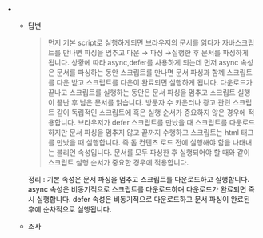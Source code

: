 -   -   답변

        > 먼저 기본 script로 실행하게되면 브라우저의 문서를 읽다가 자바스크립트를 만나면 파싱을 멈추고 다운 → 파싱 →실행한 후 문서를 파싱하게 됩니다.
        > 상황에 따라 async,defer를 사용하게 되는데 먼저 async 속성은 문서를 파싱하는 동안 스크립트를 만나면 문서 파싱과 함꼐 스크립트를 다운 받고 스크립트를 다운이 완료되면 실행하게 됩니다. 다운로드가 끝나고 스크립트를 실행하는 동안은 문서 파싱을 멈추고 스크립트 실행이 끝난 후 남은 문서를 읽습니다. 방문자 수 카운터나 광고 관련 스크립트 같이 독립적인 스크립트에 혹은 실행 순서가 중요하지 않은 경우에 적용합니다.
        > 브라우저가 defer 스크립트를 만났을 때 스크립트를 다운로드하지만 문서 파싱을 멈추지 않고 끝까지 수행하고 스크립트는 html 태그를 만났을 때 실행합니다. 즉 돔 컨텐츠 로드 전에 실행해야 함을 나태내는 불리언 속성입니다. 문서를 모두 파싱한 후 실행되어야 할 때와 같이 스크립트 실행 순서가 중요한 경우에 적용합니다.

        정리 : 기본 속성은 문서 파싱을 멈추고 스크립트를 다운로드하고 실행합니다. async 속성은 비동기적으로 스크립트를 다운로드하며 다운로드가 완료되면 즉시 실행합니다. defer 속성은 비동기적으로 다운로드하고 문서 파싱이 완료된 후에 순차적으로 실행됩니다.

    -   조사
        ### <script>
        ![Untitled](https://prod-files-secure.s3.us-west-2.amazonaws.com/976b641b-2e6b-431e-9b42-97c07d7d244f/facff9e3-6e61-4e03-9962-53c8bc92bdbe/Untitled.png)
        -   async, defer 모두 사용하지 않은 기본 모드로 브라우저는 문서를 파싱해 읽다가 자바스크립트를 만나면 진행하고 있었던 파싱을 멈추고 스크립트를 다운-> 파싱 -> 실행한 후 다시 문서를 파싱하게 된다.
        -   스크립트는 인라인으로 선언된 경우, 파싱되고 실행되지만 외부 스크립트의 경우 다운로드한 후 파싱하고 실행된다.
        -   기본모드를 사용할 경우 스크립트를 다운/파싱/실행할 때까지 문서(HTML) 파싱이 중단돼 화면 랜딩 시간이 더 소요된다.
        ### <script async>
        ![Untitled](https://prod-files-secure.s3.us-west-2.amazonaws.com/976b641b-2e6b-431e-9b42-97c07d7d244f/0609b427-909d-45e1-b61e-9d39559eea39/Untitled.png)
        -   async 속성을 쓰면 문서를 파싱하는 동안 스크립트를 만나면 문서 파싱과 함께 스크립트를 다운 받고 스크립트 다운이 완료되면 즉시 스크립트를 실행하게 된다. 다운로드가 끝나고 스크립트를 실행하는 동안은 문서(HTML) 파싱을 멈추고 스크립트 실행이 끝난 후 남은 문서를 읽는다.
        -   중간에 스크립트가 먼저 실행될 경우 문서(HTML)에서 아직 id나 class를 읽지도 않았는데 스크립트가 DOM을 참조하고 있으면 오류가 생길 것이다.
        -   async속성은 DOM을 조작하지 않고 스크립트 의존성이 없는 코드에만 쓰자.
        -   방문자 수 카운터나 광고 관련 스크립트같이 독립적인 스크립트에 혹은 실행 순서가 중요하지 않은 경우에 적용합니다.
        ### <script defer>
        ![Untitled](https://prod-files-secure.s3.us-west-2.amazonaws.com/976b641b-2e6b-431e-9b42-97c07d7d244f/37aa4e9f-47e7-458e-bb0b-2ebdd83b8613/Untitled.png)
        -   브라우저가 defer 스크립트를 만났을 때 스크립트를 다운로드하지만 문서 파싱을 멈추지 않고 끝까지 수행하고 스크립트는 </httml> 태그를 만났을 때 실행한다. 즉 DOMContentLoaded 발생 이전에 실행해야 함을 나타내는 불리언 속성이다.
        -   defer를 사용하지 않으면 기본적으로 true 사용하면 false이다.
        -   일반 스크립트를 <body> 태그의 맨 마지막 줄에 위치시켜 작성하는 것과 비슷한 효과를 준다.
        -   DOM을 조작해 HTML 의존성이 있을 때 문서(HTML)을 모두 파싱한 후 실행되어야 할 때 쓰도록 하자.
        -   DOM 전체가 필요한 스크립트나 실행 순서가 중요한 경우에 적용합니다.
        ### async 와 defer의 공통점
        -   스크립트를 다운로드하는 동안 문서(HTML)이 중단되지 않는다
        ### async 와 defer의 차이점
        -   async는 스크립트를 다운로드됐을 때 곧바로 평가 실행하고 defer은 문서(HTML)을 완전히 다 읽은 후에 실행한다.
        -   async는 먼저 다운로드된 순서대로 실행하고 defer은 정의된 순서대로 실행된다.
